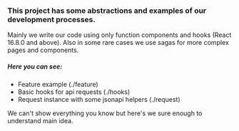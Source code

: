 ### This project has some abstractions and examples of our development processes.

Mainly we write our code using only function components and hooks (React 16.8.0 and above). 
Also in some rare cases we use sagas for more complex pages and components.

##### Here you can see:
* Feature example (./feature)
* Basic hooks for api requests (./hooks)
* Request instance with some jsonapi helpers (./request)

We can't show everything you know but here's we sure enough to understand main idea. 
